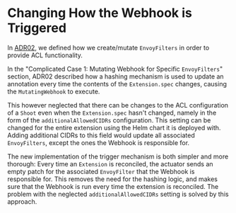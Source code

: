 # Changing How the Webhook is Triggered

In [ADR02](02_envoyfilter_patching.md), we defined how we create/mutate
`EnvoyFilters` in order to provide ACL functionality.

In the "Complicated Case 1: Mutating Webhook for Specific `EnvoyFilters`"
section, ADR02 described how a hashing mechanism is used to update an annotation
every time the contents of the `Extension.spec` changes, causing the
`MutatingWebhook` to execute.

This however neglected that there can be changes to the ACL configuration of a
`Shoot` even when the `Extension.spec` hasn't changed, namely in the form of the
`additionalAllowedCIDRs` configuration. This setting can be changed for the
entire extension using the Helm chart it is deployed with. Adding additional
CIDRs to this field would update all associated `EnvoyFilters`, except the ones
the Webhook is responsible for.

The new implementation of the trigger mechanism is both simpler and more
thorough: Every time an `Extension` is reconciled, the actuator sends an empty
patch for the associated `EnvoyFilter` that the Webhook is responsible for.
This removes the need for the hashing logic, and makes sure that the Webhook is
run every time the extension is reconciled. The problem with the neglected
`additionalAllowedCIDRs` setting is solved by this approach.
